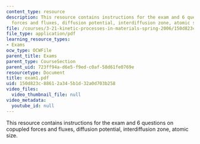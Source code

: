 ```yaml
---
content_type: resource
description: This resource contains instructions for the exam and 6 questions on copupled
  forces and fluxes, diffusion potential, interdiffusion zone, atomic size.
file: /courses/3-21-kinetic-processes-in-materials-spring-2006/150d823c88612a345b1d32a0d703b258_exam1.pdf
file_type: application/pdf
learning_resource_types:
- Exams
ocw_type: OCWFile
parent_title: Exams
parent_type: CourseSection
parent_uid: 723ff94a-d6e5-f9ed-c0af-58d61fe0769e
resourcetype: Document
title: exam1.pdf
uid: 150d823c-8861-2a34-5b1d-32a0d703b258
video_files:
  video_thumbnail_file: null
video_metadata:
  youtube_id: null
---
```

This resource contains instructions for the exam and 6 questions on copupled forces and fluxes, diffusion potential, interdiffusion zone, atomic size.

